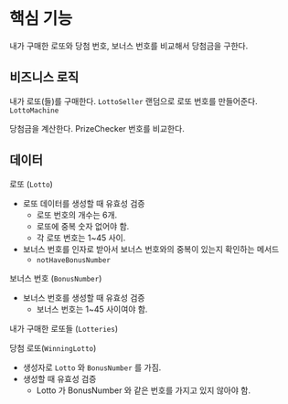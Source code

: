 # 핵심 기능

내가 구매한 로또와 당첨 번호, 보너스 번호를 비교해서 당첨금을 구한다.

## 비즈니스 로직

내가 로또(들)를 구매한다. `LottoSeller`
랜덤으로 로또 번호를 만들어준다. `LottoMachine`

당첨금을 계산한다. PrizeChecker
번호를 비교한다.

## 데이터

로또 (`Lotto`)

* 로또 데이터를 생성할 때 유효성 검증
    * 로또 번호의 개수는 6개.
    * 로또에 중복 숫자 없어야 함.
    * 각 로또 번호는 1~45 사이.
* 보너스 번호를 인자로 받아서 보너스 번호와의 중복이 있는지 확인하는 메서드
    * `notHaveBonusNumber`

보너스 번호 (`BonusNumber`)

* 보너스 번호를 생성할 때 유효성 검증
    * 보너스 번호는 1~45 사이여야 함.

내가 구매한 로또들 (`Lotteries`)

당첨 로또(`WinningLotto`)

* 생성자로 `Lotto` 와 `BonusNumber` 를 가짐.
* 생성할 때 유효성 검증
    * Lotto 가 BonusNumber 와 같은 번호를 가지고 있지 않아야 함. 
